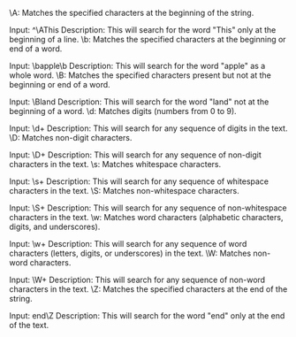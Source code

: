 \A: Matches the specified characters at the beginning of the string.

Input: ^\AThis
Description: This will search for the word "This" only at the beginning of a line.
\b: Matches the specified characters at the beginning or end of a word.

Input: \bapple\b
Description: This will search for the word "apple" as a whole word.
\B: Matches the specified characters present but not at the beginning or end of a word.

Input: \Bland
Description: This will search for the word "land" not at the beginning of a word.
\d: Matches digits (numbers from 0 to 9).

Input: \d+
Description: This will search for any sequence of digits in the text.
\D: Matches non-digit characters.

Input: \D+
Description: This will search for any sequence of non-digit characters in the text.
\s: Matches whitespace characters.

Input: \s+
Description: This will search for any sequence of whitespace characters in the text.
\S: Matches non-whitespace characters.

Input: \S+
Description: This will search for any sequence of non-whitespace characters in the text.
\w: Matches word characters (alphabetic characters, digits, and underscores).

Input: \w+
Description: This will search for any sequence of word characters (letters, digits, or underscores) in the text.
\W: Matches non-word characters.

Input: \W+
Description: This will search for any sequence of non-word characters in the text.
\Z: Matches the specified characters at the end of the string.

Input: end\Z
Description: This will search for the word "end" only at the end of the text.